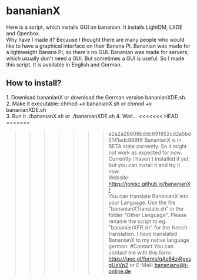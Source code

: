 # bananianX
Here is a script, which installs GUI on bananian. It installs LightDM, LXDE and Openbox.<br>
Why have I made it? Because I thought there are many people who would like to have a graphical interface on their Banana Pi. Bananian was made for a lightweight Banana Pi, so there's no GUI. Bananian was made for servers, which usually don't need a GUI. But sometimes a GUI is useful. So I made this script. It is available in English and German. 
<h2>How to install?</h2>
1. Download bananianX or download the German version bananianXDE.sh.<br>
2. Make it executable: chmod +x bananianX.sh or chmod +x bananianXDE.sh<br>
3. Run it ./bananianX.sh or ./bananianXDE.sh
4. Wait...
<<<<<<< HEAD
<br>
=======

>>>>>>> a2a2a28608bddc691852cd2a5be5141adc899fff
BananianX is in BETA state currently. So it might not work as expected for now. Currently I haven´t installed it yet, but you can install it and try it now.<br>
Website: https://jonisc.github.io/bananianX/ 
<br> You can translate BananianX into your Language. Use the file "bananianXTranslate.sh" in the folder "Other Language". Please rename the script to eg. "bananianXFR.sh" for the french translation. I have translated BananianX to my native language german.
#Contact
You can contact me with this form: https://goo.gl/forms/qAs64z4lgxsgUxVp2 or E-Mail: bananianx@t-online.de
